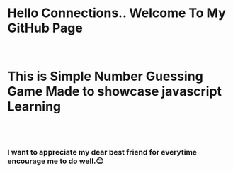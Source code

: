 <h1>Hello Connections.. Welcome To My GitHub Page</h1>
<br>
<h1>This is Simple Number Guessing Game Made to showcase javascript Learning </h1>
<br>
<br>
<h3>I want to appreciate my dear best friend for everytime encourage me to do well.😊</h3>

